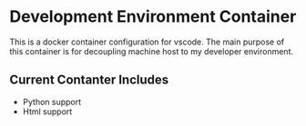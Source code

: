 # Development Environment Container

This is a docker container configuration for vscode. The main purpose of this container
is for decoupling machine host to my developer environment.

## Current Contanter Includes
- Python support
- Html support
